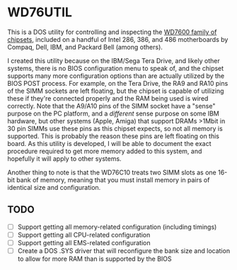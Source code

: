 WD76UTIL
========

This is a DOS utility for controlling and inspecting the [WD7600 family of chipsets](https://theretroweb.com/chipsets/590), included on a handful of Intel 286, 386, and 486 motherboards by Compaq, Dell, IBM, and Packard Bell (among others).

I created this utility because on the IBM/Sega Tera Drive, and likely other systems, there is no BIOS configuration menu to speak of, and the chipset supports many more configuration options than are actually utilized by the BIOS POST process. For example, on the Tera Drive, the RA9 and RA10 pins of the SIMM sockets are left floating, but the chipset is capable of utilizing these if they're connected properly and the RAM being used is wired correctly. Note that the A9/A10 pins of the SIMM socket have a "sense" purpose on the PC platform, and a _different_ sense purpose on some IBM hardware, but other systems (Apple, Amiga) that support DRAMs >1Mbit in 30 pin SIMMs use these pins as this chipset expects, so not all memory is supported. This is probably the reason these pins are left floating on this board. As this utility is developed, I will be able to document the exact procedure required to get more memory added to this system, and hopefully it will apply to other systems.

Another thing to note is that the WD76C10 treats two SIMM slots as one 16-bit bank of memory, meaning that you must install memory in pairs of identical size and configuration.

TODO
----

* [ ] Support getting all memory-related configuration (including timings)
* [ ] Support getting all CPU-related configuration
* [ ] Support getting all EMS-related configuration
* [ ] Create a DOS .SYS driver that will reconfigure the bank size and location to allow for more RAM than is supported by the BIOS
